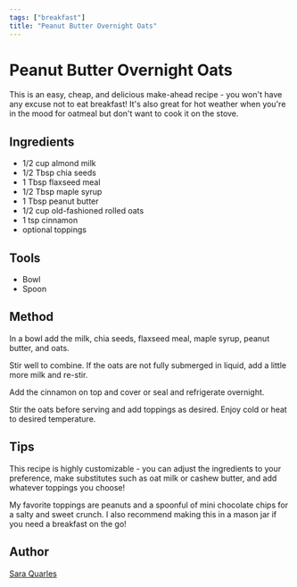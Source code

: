 ```yaml
---
tags: ["breakfast"]
title: "Peanut Butter Overnight Oats"
---
```


<TagLinks />

# Peanut Butter Overnight Oats

This is an easy, cheap, and delicious make-ahead recipe - you won't have any excuse not to eat breakfast! It's also great for hot weather when you're in the mood for oatmeal but don't want to cook it on the stove.

## Ingredients

- 1/2 cup almond milk
- 1/2 Tbsp chia seeds
- 1 Tbsp flaxseed meal
- 1/2 Tbsp maple syrup
- 1 Tbsp peanut butter
- 1/2 cup old-fashioned rolled oats
- 1 tsp cinnamon
- optional toppings

## Tools

- Bowl
- Spoon

## Method

In a bowl add the milk, chia seeds, flaxseed meal, maple syrup, peanut butter, and oats.

Stir well to combine. If the oats are not fully submerged in liquid, add a little more milk and re-stir. 

Add the cinnamon on top and cover or seal and refrigerate overnight.

Stir the oats before serving and add toppings as desired. Enjoy cold or heat to desired temperature.

## Tips

This recipe is highly customizable - you can adjust the ingredients to your preference, make substitutes such as oat milk or cashew butter, and add whatever toppings you choose!

My favorite toppings are peanuts and a spoonful of mini chocolate chips for a salty and sweet crunch. I also recommend making this in a mason jar if you need a breakfast on the go!

## Author

[Sara Quarles](https://github.com/saraquarles)
